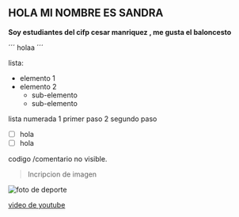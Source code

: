 ## HOLA MI NOMBRE ES SANDRA 

**Soy estudiantes del cifp cesar manriquez , me gusta el baloncesto**



´´´ holaa
´´´


lista:
- elemento 1
- elemento 2
  - sub-elemento
  - sub-elemento

 lista numerada 
 1 primer paso 
 2 segundo paso 

 - [ ] hola
 - [ ] hola

<!--HOLA--> codigo /comentario no visible.


> Incripcion de imagen

![foto de deporte](https://images.app.goo.gl/JSLjSKPt49bmYKD86)


[video de youtube](https://youtu.be/26RIzBl0gPQ?si=pv93TEh2yhkVX-6q)
